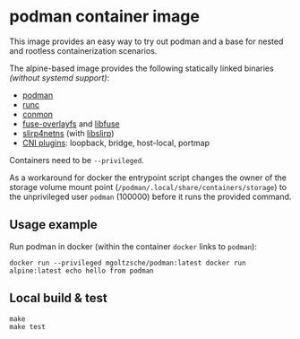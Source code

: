 # podman container image

This image provides an easy way to try out podman and a base for
nested and rootless containerization scenarios.  

The alpine-based image provides the following statically linked binaries
_(without systemd support)_:
* [podman](https://github.com/containers/libpod)
* [runc](https://github.com/opencontainers/runc/)
* [conmon](https://github.com/containers/conmon)
* [fuse-overlayfs](https://github.com/containers/fuse-overlayfs) and [libfuse](https://github.com/libfuse/libfuse)
* [slirp4netns](https://github.com/rootless-containers/slirp4netns) (with [libslirp](https://gitlab.freedesktop.org/slirp/libslirp))
* [CNI plugins](https://github.com/containernetworking/plugins): loopback, bridge, host-local, portmap

Containers need to be `--privileged`.  

As a workaround for docker the entrypoint script changes the owner of
the storage volume mount point (`/podman/.local/share/containers/storage`)
to the unprivileged user `podman` (100000) before it runs the provided command.


## Usage example

Run podman in docker (within the container `docker` links to `podman`):
```
docker run --privileged mgoltzsche/podman:latest docker run alpine:latest echo hello from podman
```


## Local build & test

```
make
make test
```
